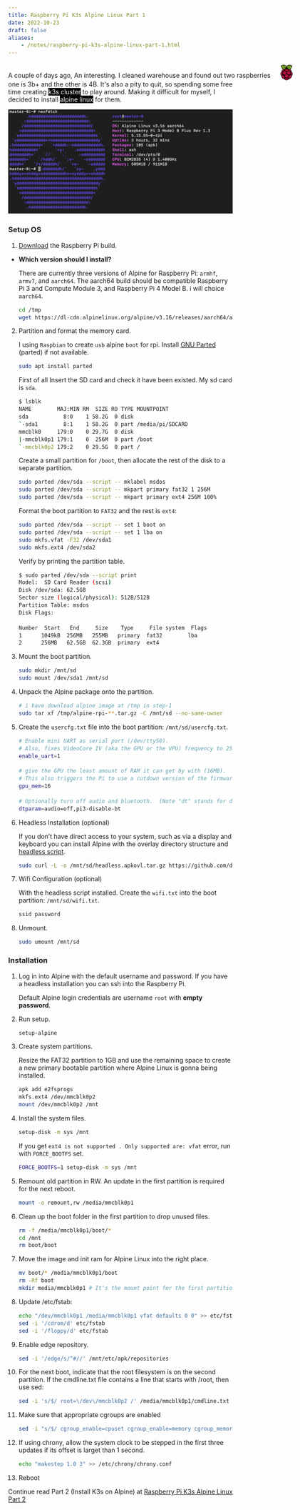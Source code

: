 ```yaml
---
title: Raspberry Pi K3s Alpine Linux Part 1
date: 2022-10-23
draft: false
aliases:
    - /notes/raspberry-pi-k3s-alpine-linux-part-1.html
---
```



<div style='padding-top:20px; display: inline-flex; white-space:nowrap;'>
    <span>A couple of days ago, An interesting. I cleaned warehouse and found out two raspberries</span> 
    <img src='img/pi-logo.png' style='white-space:nowrap; margin-top: -15px; width:35px; height:35px; padding-left: 18px;'/>
</div>
 <span>one is 3b+ and the other is 4B. It's also a pity to quit, so spending some free time creating <span style='color:white; background-color: black;'>k3s cluster</span> to play around. Making it difficult for myself, I decided to install <span style='color:white; background-color: black;'>alpine linux</span> for them.</span>

 ![](img/alpine-image.png)
    
### Setup OS

1. [Download](https://alpinelinux.org/downloads/) the Raspberry Pi build.
- **Which version should I install?**

    There are currently three versions of Alpine for Raspberry Pi: `armhf`, `armv7`, and `aarch64`. The aarch64 build should be compatible Raspberry Pi 3 and Compute Module 3, and Raspberry Pi 4 Model B. i will choice `aarch64`.

    ```sh
    cd /tmp
    wget https://dl-cdn.alpinelinux.org/alpine/v3.16/releases/aarch64/alpine-rpi-3.16.2-aarch64.tar.gz
    ```

2. Partition and format the memory card.
    
    I using `Raspbian` to create `usb` alpine `boot` for rpi. Install [GNU Parted](https://www.gnu.org/software/parted/) (parted) if not available.

    ```sh
    sudo apt install parted
    ```

    First of all Insert the SD card and check it have been existed. My sd card is `sda`.

    ```sh
    $ lsblk
    NAME        MAJ:MIN RM  SIZE RO TYPE MOUNTPOINT
    sda           8:0    1 58.2G  0 disk 
    `-sda1        8:1    1 58.2G  0 part /media/pi/SDCARD
    mmcblk0     179:0    0 29.7G  0 disk 
    |-mmcblk0p1 179:1    0  256M  0 part /boot
    `-mmcblk0p2 179:2    0 29.5G  0 part /
    ```

    <!-- Before formatting the drive, you can securely wipe out all the data on it by overwriting the entire drive with random data. This ensures that the data cannot be recovered by any data recovery tool.
    ```sh
    $ sudo dd if=/dev/zero of=/dev/sda bs=4096 status=progress
    3726401536 bytes (3.7 GB, 3.5 GiB) copied, 10 s, 373 MB/s
    dd: error writing '/dev/sdb': No space left on device
    958541+0 records in
    958540+0 records out
    3926179840 bytes (3.9 GB, 3.7 GiB) copied, 10.5757 s, 371 MB/s
    ``` -->

    Create a small partition for `/boot`, then allocate the rest of the disk to a separate partition.

    ```sh
    sudo parted /dev/sda --script -- mklabel msdos
    sudo parted /dev/sda --script -- mkpart primary fat32 1 256M
    sudo parted /dev/sda --script -- mkpart primary ext4 256M 100%
    ```

    Format the boot partition to `FAT32` and the rest is `ext4`:

    ```sh
    sudo parted /dev/sda --script -- set 1 boot on
    sudo parted /dev/sda --script -- set 1 lba on
    sudo mkfs.vfat -F32 /dev/sda1
    sudo mkfs.ext4 /dev/sda2
    ```

    Verify by printing the partition table.

    ```sh
    $ sudo parted /dev/sda --script print
    Model:  SD Card Reader (scsi)
    Disk /dev/sda: 62.5GB
    Sector size (logical/physical): 512B/512B
    Partition Table: msdos
    Disk Flags: 

    Number  Start   End     Size    Type     File system  Flags
    1      1049kB  256MB   255MB   primary  fat32        lba
    2      256MB   62.5GB  62.3GB  primary  ext4
    ```

3. Mount the boot partition.
    ```sh
    sudo mkdir /mnt/sd
    sudo mount /dev/sda1 /mnt/sd
    ```

4. Unpack the Alpine package onto the partition.
    ```sh
    # i have download alpine image at /tmp in step-1
    sudo tar xf /tmp/alpine-rpi-**.tar.gz -C /mnt/sd --no-same-owner
    ```

5. Create the `usercfg.txt` file into the boot partition: `/mnt/sd/usercfg.txt`.
    ```sh
    # Enable mini UART as serial port (/dev/ttyS0).
    # Also, fixes VideoCore IV (aka the GPU or the VPU) frequency to 250MHz.
    enable_uart=1

    # give the GPU the least amount of RAM it can get by with (16MB).
    # This also triggers the Pi to use a cutdown version of the firmware (start_cd.elf).
    gpu_mem=16

    # Optionally turn off audio and bluetooth.  (Note "dt" stands for device tree)
    dtparam=audio=off,pi3-disable-bt
    ```

6. Headless Installation (optional)

    If you don’t have direct access to your system, such as via a display and keyboard you can install Alpine with the overlay directory structure and [headless script](https://github.com/davidmytton/alpine-linux-headless-raspberrypi).

    ```sh
    sudo curl -L -o /mnt/sd/headless.apkovl.tar.gz https://github.com/davidmytton/alpine-linux-headless-raspberrypi/releases/download/2021.06.23/headless.apkovl.tar.gz
    ```

7. Wifi Configuration (optional)

    With the headless script installed. Create the `wifi.txt` into the boot partition: `/mnt/sd/wifi.txt`.

    ```sh
    ssid password
    ```

8. Unmount.
    ```sh
    sudo umount /mnt/sd
    ```

### Installation

1. Log in into Alpine with the default username and password. If you have a headless installation you can ssh into the Raspberry Pi.

    Default Alpine login credentials are username `root` with **empty password**.

2. Run setup.
    ```sh
    setup-alpine
    ```

3. Create system partitions.

    Resize the FAT32 partition to 1GB and use the remaining space to create a new primary bootable partition where Alpine Linux is gonna being installed.
    ```sh
    apk add e2fsprogs
    mkfs.ext4 /dev/mmcblk0p2
    mount /dev/mmcblk0p2 /mnt
    ```

4. Install the system files.

    ```sh
    setup-disk -m sys /mnt
    ```

    If you get `ext4 is not supported . Only supported are: vfat` error, run with `FORCE_BOOTFS` set.

    ```sh
    FORCE_BOOTFS=1 setup-disk -m sys /mnt
    ```

5. Remount old partition in RW. An update in the first partition is required for the next reboot.

    ```sh
    mount -o remount,rw /media/mmcblk0p1
    ```

6. Clean up the boot folder in the first partition to drop unused files.

    ```sh
    rm -f /media/mmcblk0p1/boot/*
    cd /mnt
    rm boot/boot
    ```

7. Move the image and init ram for Alpine Linux into the right place.

    ```sh
    mv boot/* /media/mmcblk0p1/boot
    rm -Rf boot
    mkdir media/mmcblk0p1 # It's the mount point for the first partition on the next reboot
    ```

8. Update /etc/fstab:
    ```sh
    echo "/dev/mmcblk0p1 /media/mmcblk0p1 vfat defaults 0 0" >> etc/fstab
    sed -i '/cdrom/d' etc/fstab
    sed -i '/floppy/d' etc/fstab
    ```

9. Enable edge repository.

    ```sh
    sed -i '/edge/s/^#//' /mnt/etc/apk/repositories
    ```

10. For the next boot, indicate that the root filesystem is on the second partition. If the cmdline.txt file contains a line that starts with /root, then use sed:

    ```sh
    sed -i 's/$/ root=\/dev\/mmcblk0p2 /' /media/mmcblk0p1/cmdline.txt
    ```

11. Make sure that appropriate cgroups are enabled

    ```sh
    sed -i "s/$/ cgroup_enable=cpuset cgroup_enable=memory cgroup_memory=1/" /media/mmcblk0p1/cmdline.txt
    ```

12. If using chrony, allow the system clock to be stepped in the first three updates if its offset is larget than 1 second.

    ```sh
    echo "makestep 1.0 3" >> /etc/chrony/chrony.conf
    ```

13. Reboot

Continue read Part 2 (Install K3s on Alpine) at [Raspberry Pi K3s Alpine Linux Part 2](/posts/raspberry-pi-k3s-alpine-linux-part-2/)